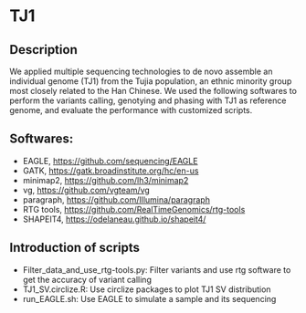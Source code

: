 # TJ1

## Description
We applied multiple sequencing technologies to de novo assemble an individual genome (TJ1) from the Tujia population, an ethnic minority group most closely related to the Han Chinese. We used the following softwares to perform the variants calling, genotying and phasing with TJ1 as reference genome, and evaluate the performance with customized scripts.

## Softwares:
* EAGLE, https://github.com/sequencing/EAGLE  
* GATK, https://gatk.broadinstitute.org/hc/en-us  
* minimap2, https://github.com/lh3/minimap2  
* vg, https://github.com/vgteam/vg
* paragraph, https://github.com/Illumina/paragraph
* RTG tools, https://github.com/RealTimeGenomics/rtg-tools
* SHAPEIT4, https://odelaneau.github.io/shapeit4/  

## Introduction of scripts
* Filter_data_and_use_rtg-tools.py: Filter variants and use rtg software to get the accuracy of variant calling  
* TJ1_SV.circlize.R: Use circlize packages to plot TJ1 SV distribution  
* run_EAGLE.sh: Use EAGLE to simulate a sample and its sequencing
